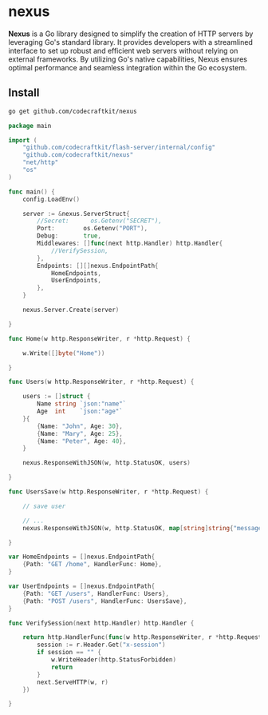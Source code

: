# nexus

**Nexus** is a Go library designed to simplify the creation of HTTP servers by leveraging Go's standard library. It provides developers with a streamlined interface to set up robust and efficient web servers without relying on external frameworks. By utilizing Go's native capabilities, Nexus ensures optimal performance and seamless integration within the Go ecosystem.

## Install

```bash
go get github.com/codecraftkit/nexus
```

```go
package main

import (
	"github.com/codecraftkit/flash-server/internal/config"
	"github.com/codecraftkit/nexus"
	"net/http"
	"os"
)

func main() {
	config.LoadEnv()

	server := &nexus.ServerStruct{
		//Secret:      os.Getenv("SECRET"),
		Port:        os.Getenv("PORT"),
		Debug:       true,
		Middlewares: []func(next http.Handler) http.Handler{
			//VerifySession,
		},
		Endpoints: [][]nexus.EndpointPath{
			HomeEndpoints,
			UserEndpoints,
		},
	}

	nexus.Server.Create(server)

}

func Home(w http.ResponseWriter, r *http.Request) {

	w.Write([]byte("Home"))

}

func Users(w http.ResponseWriter, r *http.Request) {

	users := []struct {
		Name string `json:"name"`
		Age  int    `json:"age"`
	}{
		{Name: "John", Age: 30},
		{Name: "Mary", Age: 25},
		{Name: "Peter", Age: 40},
	}

	nexus.ResponseWithJSON(w, http.StatusOK, users)

}

func UsersSave(w http.ResponseWriter, r *http.Request) {

	// save user

	// ...
	nexus.ResponseWithJSON(w, http.StatusOK, map[string]string{"message": "User saved"})

}

var HomeEndpoints = []nexus.EndpointPath{
	{Path: "GET /home", HandlerFunc: Home},
}

var UserEndpoints = []nexus.EndpointPath{
	{Path: "GET /users", HandlerFunc: Users},
	{Path: "POST /users", HandlerFunc: UsersSave},
}

func VerifySession(next http.Handler) http.Handler {

	return http.HandlerFunc(func(w http.ResponseWriter, r *http.Request) {
		session := r.Header.Get("x-session")
		if session == "" {
			w.WriteHeader(http.StatusForbidden)
			return
		}
		next.ServeHTTP(w, r)
	})

}

```